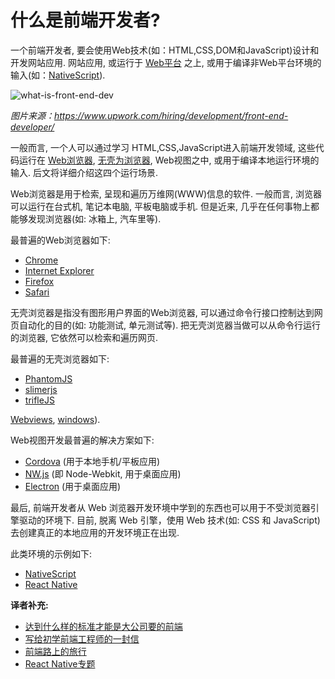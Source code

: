 # 什么是前端开发者?

一个前端开发者, 要会使用Web技术(如：HTML,CSS,DOM和JavaScript)设计和开发网站应用. 网站应用,    或运行于 [Web平台](https://en.wikipedia.org/wiki/Open_Web_Platform) 之上, 或用于编译非Web平台环境的输入(如：[NativeScript](https://www.nativescript.org/)).


![what-is-front-end-dev](https://raw.githubusercontent.com/dwqs/fedHandlebook/master/images/what-is-front-end-dev.png)

<cite>图片来源：https://www.upwork.com/hiring/development/front-end-developer/</cite>

一般而言, 一个人可以通过学习 HTML,CSS,JavaScript进入前端开发领域, 这些代码运行在 [Web浏览器](https://en.wikipedia.org/wiki/Web_browser), [无壳为浏览器](https://en.wikipedia.org/wiki/Headless_browser), Web视图之中, 或用于编译本地运行环境的输入. 后文将详细介绍这四个运行场景.

Web浏览器是用于检索, 呈现和遍历万维网(WWW)信息的软件. 一般而言, 浏览器可以运行在台式机, 笔记本电脑, 平板电脑或手机. 但是近来, 几乎在任何事物上都能够发现浏览器(如: 冰箱上, 汽车里等).

最普遍的Web浏览器如下:

* [Chrome](http://www.google.com/chrome/)
* [Internet Explorer](http://dev.modern.ie/)
* [Firefox](https://www.mozilla.org/firefox/)
* [Safari](http://www.apple.com/safari/)

无壳浏览器是指没有图形用户界面的Web浏览器, 可以通过命令行接口控制达到网页自动化的目的(如: 功能测试, 单元测试等). 把无壳浏览器当做可以从命令行运行的浏览器, 它依然可以检索和遍历网页.

最普遍的无壳浏览器如下:

* [PhantomJS](http://phantomjs.org/)
* [slimerjs](http://slimerjs.org/)
* [trifleJS](http://triflejs.org/)

[Webviews](c-users-fuguo-appdata-local-temp-gitbook2lark-153a3022d07bea00fb), [windows](https://msdn.microsoft.com/library/windows/apps/windows.ui.xaml.controls.webview.aspx)).

Web视图开发最普遍的解决方案如下:

* [Cordova](https://cordova.apache.org/) (用于本地手机/平板应用)
* [NW.js](https://github.com/nwjs/nw.js) (即 Node-Webkit, 用于桌面应用)
* [Electron](http://electron.atom.io/) (用于桌面应用) 

最后, 前端开发者从 Web 浏览器开发环境中学到的东西也可以用于不受浏览器引擎驱动的环境下. 目前, 脱离 Web 引擎，使用 Web 技术(如: CSS 和 JavaScript)去创建真正的本地应用的开发环境正在出现.

此类环境的示例如下:

* [NativeScript](https://www.nativescript.org/)
* [React Native](https://facebook.github.io/react-native/)


**译者补充:**

* [达到什么样的标准才能是大公司要的前端](http://qianduanfan.com/index.php/topic/show/217)
* [写给初学前端工程师的一封信](http://www.w3ctech.com/topic/983)
* [前端路上的旅行](c-users-fuguo-appdata-local-temp-gitbook2lark-153a3022d07bea00fb)
* [React Native专题](http://www.jianshu.com/p/96febc4fec45)
